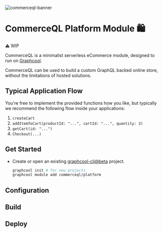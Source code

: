 ![commerceql-banner](https://imgur.com/a/gKWxn)

# CommerceQL Platform Module 🛍

⚠️ WIP

CommerceQL is a minimalist serverless eCommerce module, designed to run on [Graphcool](https://graph.cool).

CommerceQL can be used to build a custom GraphQL backed online store, without the limitations of hosted solutions.

## Typical Application Flow

You're free to implement the provided functions how you like, but typically we recommend the following flow inside your applications:

1. `createCart`
2. `addItemToCart(productId: "...", cartId: "...", quantity: 3)`
3. `getCart(id: "...")`
5. `Checkout(...)`

## Get Started

- Create or open an existing [graphcool-cli@beta](https://github.com/graphcool/graphcool-cli) project.

  ```bash
  graphcool init # for new projects
  graphcool module add commerceql/platform
  ```

## Configuration

## Build

## Deploy
